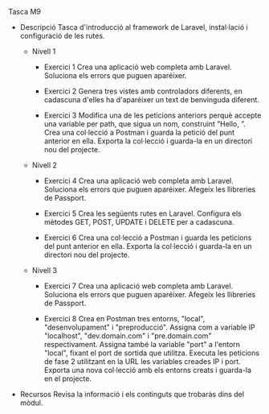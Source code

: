 Tasca M9

* Descripció
    Tasca d'introducció al framework de Laravel, instal·lació i configuració de les rutes.
    
    - Nivell 1
        - Exercici 1
        Crea una aplicació web completa amb Laravel. Soluciona els errors que puguen aparéixer.

        - Exercici 2
        Genera tres vistes amb controladors diferents, en cadascuna d'elles ha d'aparéixer un text de benvinguda diferent.
        
        - Exercici 3
        Modifica una de les peticions anteriors perquè accepte una variable per path, que sigua un nom, construint “Hello, <NOM>”.
        Crea una col·lecció a Postman i guarda la petició del punt anterior en ella. Exporta la col·lecció i guarda-la en un directori nou del projecte.
    - Nivell 2
        - Exercici 4
        Crea una aplicació web completa amb Laravel. Soluciona els errors que puguen aparéixer.
        Afegeix les llibreries de Passport.

        - Exercici 5
        Crea les següents rutes en Laravel. Configura els mètodes GET, POST, UPDATE i DELETE per a cadascuna.

        - Exercici 6
        Crea una col·lecció a Postman i guarda les peticions del punt anterior en ella. Exporta la col·lecció i guarda-la en un directori nou del projecte.
    - Nivell 3
        - Exercici 7
        Crea una aplicació web completa amb Laravel. Soluciona els errors que puguen aparéixer.
        Afegeix les llibreries de Passport.

        - Exercici 8
        Crea en Postman tres entorns, "local", "desenvolupament" i "preproducció". Assigna com a variable IP "localhost", "dev.domain.com" i "pre.domain.com" respectivament. Assigna també la variable "port" a l'entorn "local", fixant el port de sortida que utilitza. Executa les peticions de fase 2 utilitzant en la URL les variables creades IP i port. Exporta una nova col·lecció amb els entorns creats i guarda-la en el projecte.

* Recursos
Revisa la informació i els continguts que trobaràs dins del mòdul.